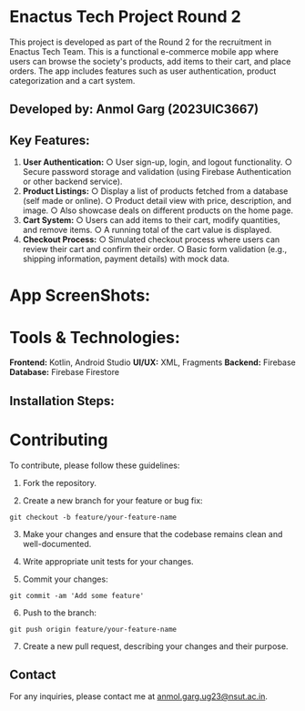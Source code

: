 # Enactus Tech Project Round 2
This project is developed as part of the Round 2 for the recruitment in Enactus Tech Team. 
This is a functional e-commerce mobile app where users can browse the society's products, add items to their cart, and place orders. 
The app includes features such as user authentication, product categorization and a cart system.

## Developed by: Anmol Garg (2023UIC3667)

## Key Features:
1. **User Authentication:**
○ User sign-up, login, and logout functionality.
○ Secure password storage and validation (using Firebase Authentication or other
backend service).
2. **Product Listings:**
○ Display a list of products fetched from a database (self made or online).
○ Product detail view with price, description, and image.
○ Also showcase deals on different products on the home page.
3. **Cart System:**
○ Users can add items to their cart, modify quantities, and remove items.
○ A running total of the cart value is displayed.
4. **Checkout Process:**
○ Simulated checkout process where users can review their cart and confirm their
order.
○ Basic form validation (e.g., shipping information, payment details) with mock
data.

# App ScreenShots:

# Tools & Technologies:
**Frontend:** Kotlin, Android Studio
**UI/UX:** XML, Fragments
**Backend:** Firebase
**Database:** Firebase Firestore

## Installation Steps:
  

# Contributing
To contribute, please follow these guidelines:

1. Fork the repository.

2. Create a new branch for your feature or bug fix:

`git checkout -b feature/your-feature-name`

3. Make your changes and ensure that the codebase remains clean and well-documented.

4. Write appropriate unit tests for your changes.

5. Commit your changes:

`git commit -am 'Add some feature'`

6. Push to the branch:

`git push origin feature/your-feature-name`

7. Create a new pull request, describing your changes and their purpose.

## Contact
For any inquiries, please contact me at [anmol.garg.ug23@nsut.ac.in](mailto:email@example.com).
